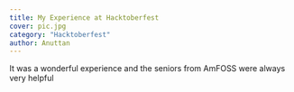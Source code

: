 ```yaml
---
title: My Experience at Hacktoberfest
cover: pic.jpg
category: "Hacktoberfest"
author: Anuttan
---
```


It was a wonderful experience and the seniors from AmFOSS were always very helpful
